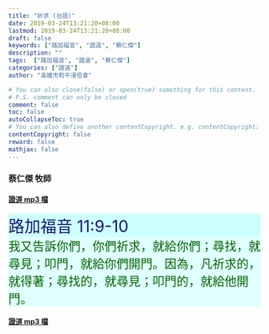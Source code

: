 ```yaml
---
title: "祈求 (台語)"
date: 2019-03-24T13:21:20+08:00
lastmod: 2019-03-24T13:21:20+08:00
draft: false
keywords: ["路加福音", "證道", "蔡仁傑"]
description: ""
tags:  ["路加福音", "證道", "蔡仁傑"]
categories: ["證道"]
author: "高雄市和平浸信會"

# You can also close(false) or open(true) something for this content.
# P.S. comment can only be closed
comment: false
toc: false
autoCollapseToc: true
# You can also define another contentCopyright. e.g. contentCopyright: "This is another copyright."
contentCopyright: false
reward: false
mathjax: false
---
```


### 蔡仁傑 牧師

#### [證道 mp3 檔](/mp3-s/s20190324t.mp3 "祈求 - 台語")

<div style="background-color:#CCFFFF"><font size="6", color="#191970">
路加福音 11:9-10
</font>
</div>

<div style="background-color:#E0FFFF"><font size="5", color="#006400">
我又告訴你們，你們祈求，就給你們；尋找，就尋見；叩門，就給你們開門。因為，凡祈求的，就得著；尋找的，就尋見；叩門的，就給他開門。
</font>
</div>

#### [證道 mp3 檔](/mp3-s/s20190324t.mp3 "祈求 - 台語")